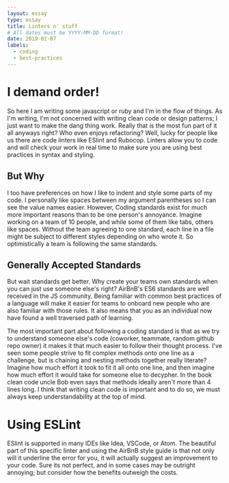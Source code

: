 ```yaml
---
layout: essay
type: essay
title: Linters n' stuff
# All dates must be YYYY-MM-DD format!
date: 2019-02-07
labels:
  - coding
  - best-practices
---
```


# I demand order!
So here I am writing some javascript or ruby and I'm in the flow of things. As I'm writing, I'm not concerned with writing clean code or design patterns; I just want to make the dang thing work. Really that is the most fun part of it all anyways right? Who even enjoys refactoring? Well, lucky for people like us there are code linters like ESlint and Rubocop. Linters allow you to code and will check your work in real time to make sure you are using best practices in syntax and styling.

## But Why
I too have preferences on how I like to indent and style some parts of my code. I personally like spaces between my argument parentheses so I can see the value names easier. However, Coding standards exist for much more important reasons than to be one person's annoyance. Imagine working on a team of 10 people, and while some of them like tabs, others like spaces. Without the team agreeing to one standard, each line in a file might be subject to different styles depending on who wrote it. So optimistically a team is following the same standards.

## Generally Accepted Standards
But wait standards get better. Why create your teams own standards when you can just use someone else's right? AirBnB's ES6 standards are well received in the JS community. Being familiar with common best practices of a language will make it easier for teams to onboard new people who are also familiar with those rules. It also means that you as an individual now have found a well traversed path of learning.

The most important part about following a coding standard is that as we try to understand someone else's code (coworker, teammate, random github repo owner) it makes it that much easier to follow their thought process. I've seen some people strive to fit complex methods onto one line as a challenge, but is chaining and nesting methods together really literate? Imagine how much effort it took to fit it all onto one line, and then imagine how much effort it would take for someone else to decypher. In the book clean code uncle Bob even says that methods ideally aren't more than 4 lines long. I think that writing clean code is important and to do so, we must always keep understandability at the top of mind.

# Using ESLint
ESlint is supported in many IDEs like Idea, VSCode, or Atom. The beautiful part of this specific linter and using the AirBnB style guide is that not only will it underline the error for you, it will actually suggest an improvement to your code. Sure its not perfect, and in some cases may be outright annoying; but consider how the benefits outweigh the costs.